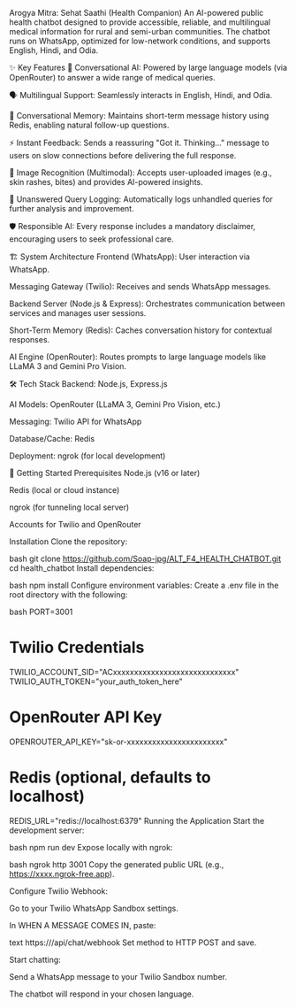 Arogya Mitra: Sehat Saathi (Health Companion)
An AI-powered public health chatbot designed to provide accessible, reliable, and multilingual medical information for rural and semi-urban communities. The chatbot runs on WhatsApp, optimized for low-network conditions, and supports English, Hindi, and Odia.

✨ Key Features
🧠 Conversational AI: Powered by large language models (via OpenRouter) to answer a wide range of medical queries.

🗣️ Multilingual Support: Seamlessly interacts in English, Hindi, and Odia.

💬 Conversational Memory: Maintains short-term message history using Redis, enabling natural follow-up questions.

⚡ Instant Feedback: Sends a reassuring "Got it. Thinking..." message to users on slow connections before delivering the full response.

📸 Image Recognition (Multimodal): Accepts user-uploaded images (e.g., skin rashes, bites) and provides AI-powered insights.

📝 Unanswered Query Logging: Automatically logs unhandled queries for further analysis and improvement.

🛡️ Responsible AI: Every response includes a mandatory disclaimer, encouraging users to seek professional care.

🏗️ System Architecture
Frontend (WhatsApp): User interaction via WhatsApp.

Messaging Gateway (Twilio): Receives and sends WhatsApp messages.

Backend Server (Node.js & Express): Orchestrates communication between services and manages user sessions.

Short-Term Memory (Redis): Caches conversation history for contextual responses.

AI Engine (OpenRouter): Routes prompts to large language models like LLaMA 3 and Gemini Pro Vision.

🛠️ Tech Stack
Backend: Node.js, Express.js

AI Models: OpenRouter (LLaMA 3, Gemini Pro Vision, etc.)

Messaging: Twilio API for WhatsApp

Database/Cache: Redis

Deployment: ngrok (for local development)

🚀 Getting Started
Prerequisites
Node.js (v16 or later)

Redis (local or cloud instance)

ngrok (for tunneling local server)

Accounts for Twilio and OpenRouter

Installation
Clone the repository:

bash
git clone https://github.com/Soap-jpg/ALT_F4_HEALTH_CHATBOT.git
cd health_chatbot
Install dependencies:

bash
npm install
Configure environment variables:
Create a .env file in the root directory with the following:

bash
PORT=3001

# Twilio Credentials
TWILIO_ACCOUNT_SID="ACxxxxxxxxxxxxxxxxxxxxxxxxxxxxx"
TWILIO_AUTH_TOKEN="your_auth_token_here"

# OpenRouter API Key
OPENROUTER_API_KEY="sk-or-xxxxxxxxxxxxxxxxxxxxxxx"

# Redis (optional, defaults to localhost)
REDIS_URL="redis://localhost:6379"
Running the Application
Start the development server:

bash
npm run dev
Expose locally with ngrok:

bash
ngrok http 3001
Copy the generated public URL (e.g., https://xxxx.ngrok-free.app).

Configure Twilio Webhook:

Go to your Twilio WhatsApp Sandbox settings.

In WHEN A MESSAGE COMES IN, paste:

text
https://<your-ngrok-url>/api/chat/webhook
Set method to HTTP POST and save.

Start chatting:

Send a WhatsApp message to your Twilio Sandbox number.

The chatbot will respond in your chosen language.
